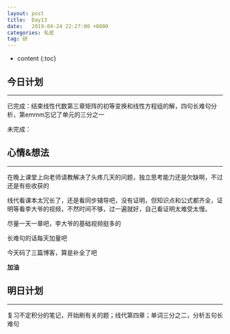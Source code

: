 ```yaml
---
layout: post
title:  Day13
date:   2019-04-24 22:27:00 +0800
categories: 私密
tag: 研
---
```


* content
{:toc}


今日计划
--------------------------


-----------------------


已完成：结束线性代数第三章矩阵的初等变换和线性方程组的解，四句长难句分析，第emmm忘记了单元的三分之一


未完成：


心情&想法
----------------------------


-----------------------


在晚上课堂上向老师请教解决了头疼几天的问题，独立思考能力还是欠缺啊，不过还是有些收获的


线代看课本太冗长了，还是看同步辅导吧，没有证明，但知识点和公式都齐全，证明等看李大爷的视频，不然时间不够，过一遍就好，自己看证明太难受太慢。


尽量一天一章吧，李大爷的基础视频挺多的


长难句的话每天加量吧


今天码了三篇博客，算是补全了吧


**加油**


明日计划
------------------------------


-----------------------


复习不定积分的笔记，开始刷有关的题；线代第四章；单词三分之二，分析五句长难句


